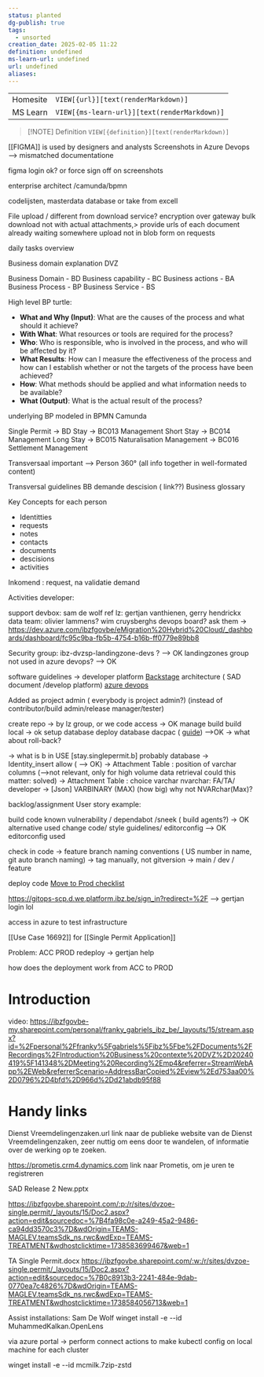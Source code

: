 ```yaml
---
status: planted
dg-publish: true
tags:
  - unsorted
creation_date: 2025-02-05 11:22
definition: undefined
ms-learn-url: undefined
url: undefined
aliases: 
---
```


|          |                                              |
| -------- | -------------------------------------------- |
| Homesite | `VIEW[{url}][text(renderMarkdown)]`          |
| MS Learn | `VIEW[{ms-learn-url}][text(renderMarkdown)]` |

> [!NOTE] Definition
> `VIEW[{definition}][text(renderMarkdown)]`


[[FIGMA]] is used by designers and analysts
Screenshots in Azure Devops  
--> mismatched documentatione

figma login ok? or force sign off on screenshots

enterprise architect /camunda/bpmn


codelijsten, masterdata database or take from excell


File upload / different from download service? encryption over gateway
bulk download not with actual attachments,> provide urls of each document already waiting somewhere
upload not in blob form on requests

daily tasks overview



Business domain explanation  DVZ

Business Domain  -  BD
Business capability - BC
Business actions   - BA
Business Process - BP
Business Service  - BS


High level BP turtle:
- **What and Why (Input)**: What are the causes of the process and what should it achieve?
- **With What**: What resources or tools are required for the process?
- **Who**: Who is responsible, who is involved in the process, and who will be affected by it?
- **What Results**: How can I measure the effectiveness of the process and how can I establish whether or not the targets of the process have been achieved?
- **How**: What methods should be applied and what information needs to be available?
- **What (Output)**: What is the actual result of the process?


underlying BP modeled in BPMN Camunda


Single Permit 
-> BD Stay
-> BC013 Management Short Stay
-> BC014 Management Long Stay
-> BC015 Naturalisation Management
-> BC016 Settlement Management

Transversaal 
important --> Person 360°  (all info together in well-formated content)

Transversal guidelines BB demande descision ( link??)
Business glossary


Key Concepts for each person
- Identitties
- requests
- notes
- contacts
- documents
- descisions
- activities

Inkomend : request,  na validatie demand


Activities developer:

support devbox: sam de wolf 
ref lz: gertjan vanthienen, gerry hendrickx
data team: olivier lammens? wim cruysberghs
devops board? ask them
-> https://dev.azure.com/ibzfgovbe/eMigration%20Hybrid%20Cloud/_dashboards/dashboard/fc95c9ba-fb5b-4754-b16b-ff0779e89bb8



Security group:  ibz-dvzsp-landingzone-devs ?  --> OK
landingzones group not used in azure devops?  --> OK


software guidelines -> developer platform [Backstage](https://developer.platform.ibz.be/docs/default/component/platform-docs)
architecture  ( SAD document /develop platform)
[azure devops](https://dev.azure.com/ibzfgovbe/SinglePermit/)

Added as project admin ( everybody is project admin?)
(instead of  contributor/build admin/release manager/tester)

create repo -> by lz group, or we
code access -> OK
manage build
build local -> ok
setup database
deploy database
dacpac ( [guide](https://developer.platform.ibz.be/docs/default/component/guides/guides/dacpac/))  -->OK
-> what about roll-back?

-> what is b in USE [stay.singlepermit.b]  probably database
-> Identity_insert allow ( --> OK)
-> Attachment Table : position of varchar columns (-->not relevant, only for high volume data retrieval could this matter: solved)
-> Attachment Table : choice varchar nvarchar: FA/TA/ developer
-> [Json] VARBINARY (MAX)  (how big) why not NVARchar(Max)?

backlog/assignment User story example:


build code
known vulnerability / dependabot /sneek  ( build agents?)  -> OK alternative used
change code/  style guidelines/ editorconfig --> OK editorconfig used

check in code
-> feature branch naming conventions ( US number in name, git auto branch naming)
-> tag manually, not gitversion
-> main / dev / feature

deploy code
[Move to Prod checklist](https://developer.platform.ibz.be/docs/default/component/guides/guides/move-to-production-checklist/)

https://gitops-scp.d.we.platform.ibz.be/sign_in?redirect=%2F --> gertjan login lol


access in azure to test infrastructure

[[Use Case 16692]]  for [[Single Permit Application]]



Problem:  ACC  PROD 
redeploy -> gertjan help

how does the deployment work from ACC to PROD


# Introduction
video: https://ibzfgovbe-my.sharepoint.com/personal/franky_gabriels_ibz_be/_layouts/15/stream.aspx?id=%2Fpersonal%2Ffranky%5Fgabriels%5Fibz%5Fbe%2FDocuments%2FRecordings%2FIntroduction%20Business%20contexte%20DVZ%2D20240419%5F141348%2DMeeting%20Recording%2Emp4&referrer=StreamWebApp%2EWeb&referrerScenario=AddressBarCopied%2Eview%2Ed753aa00%2D0796%2D4bfd%2D966d%2Dd21abdb95f88

# Handy links

Dienst Vreemdelingenzaken.url		link naar de publieke website van de Dienst Vreemdelingenzaken, zeer nuttig om eens door te wandelen, of informatie over de werking op te zoeken.

 

https://prometis.crm4.dynamics.com	link naar Prometis, om je uren te registreren

SAD Release 2 New.pptx
 
https://ibzfgovbe.sharepoint.com/:p:/r/sites/dvzoe-single.permit/_layouts/15/Doc2.aspx?action=edit&sourcedoc=%7B4fa98c0e-a249-45a2-9486-ca94dd3570c3%7D&wdOrigin=TEAMS-MAGLEV.teamsSdk_ns.rwc&wdExp=TEAMS-TREATMENT&wdhostclicktime=1738583699467&web=1

TA Single Permit.docx
 https://ibzfgovbe.sharepoint.com/:w:/r/sites/dvzoe-single.permit/_layouts/15/Doc2.aspx?action=edit&sourcedoc=%7B0c8913b3-2241-484e-9dab-0770ea7c4826%7D&wdOrigin=TEAMS-MAGLEV.teamsSdk_ns.rwc&wdExp=TEAMS-TREATMENT&wdhostclicktime=1738584056713&web=1


Assist installations:  Sam De Wolf
winget install -e --id MuhammedKalkan.OpenLens

via azure portal -> perform connect actions to make kubectl config on local machine for each cluster


winget install -e --id mcmilk.7zip-zstd


